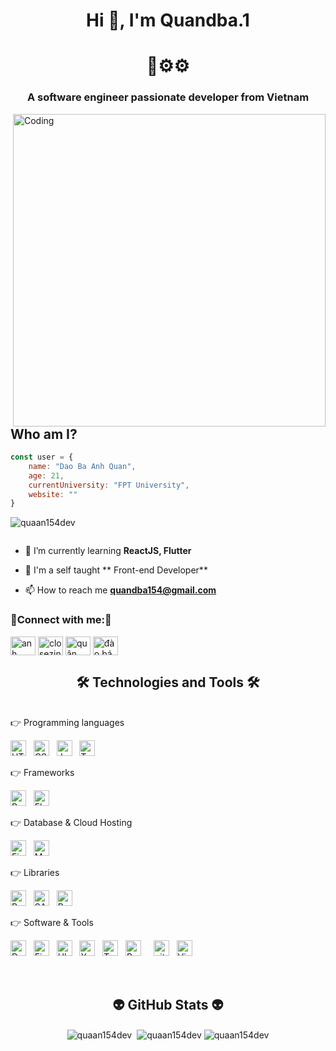 <h1 align="center">Hi 👋, I'm Quandba.1</h1>
<h1 align="center">🐳⚙️⚙️</h1>
<h3 align="center">A software engineer passionate developer from Vietnam</h3>
<img align="right"  alt="Coding" width="500" src="https://cdn.videoplasty.com/animation/chill-coding-programming-lo-fi-animation-stock-animation-21874-1024x576.jpg">

## Who am I?
```javascript
const user = {
    name: "Dao Ba Anh Quan",
    age: 21,
    currentUniversity: "FPT University",
    website: ""
}
```
<p align="left"> <img src="https://komarev.com/ghpvc/?username=quaan154dev&label=Profile%20views&color=0e75b6&style=flat" alt="quaan154dev" /> </p>

<p align="left"> <a href="https://twitter.com/" target="blank"><img src="https://img.shields.io/twitter/follow/?logo=twitter&style=for-the-badge" alt="" /></a> </p>

- 🌱 I’m currently learning **ReactJS, Flutter**

- 🔦 I'm a self taught ** Front-end Developer**

- 📫 How to reach me **quandba154@gmail.com**


<h3 align="left">🤝Connect with me:🤝</h3>
<p align="left">
<a href="https://fb.com/anh quan" target="blank"><img align="center" src="https://raw.githubusercontent.com/rahuldkjain/github-profile-readme-generator/master/src/images/icons/Social/facebook.svg" alt="anh quan" height="30" width="40" /></a>
<a href="https://instagram.com/closezing" target="blank"><img align="center" src="https://raw.githubusercontent.com/rahuldkjain/github-profile-readme-generator/master/src/images/icons/Social/instagram.svg" alt="closezing" height="30" width="40" /></a>
 <a href="https://twitter.com/quân đào bá anh" target="blank"><img align="center" src="https://raw.githubusercontent.com/rahuldkjain/github-profile-readme-generator/master/src/images/icons/Social/twitter.svg" alt="quân đào bá anh" height="30" width="40" /></a>
<a href="https://linkedin.com/in/đào bá anh quân" target="blank"><img align="center" src="https://raw.githubusercontent.com/rahuldkjain/github-profile-readme-generator/master/src/images/icons/Social/linked-in-alt.svg" alt="đào bá anh quân" height="30" width="40" /></a>
</p>

<h2 align="center">🛠 Technologies and Tools 🛠</h2>
<br>
<!-- https://simpleicons.org/ -->
👉 Programming languages
<p align="left">
  <span><img src="https://img.shields.io/badge/HTML5-282C34?logo=html5&logoColor=E34F26" alt="HTML5 logo" title="HTML5" height="25" /></span>
&nbsp;
  <span><img src="https://img.shields.io/badge/CSS3-282C34?logo=css3&logoColor=1572B6" alt="CSS3 logo" title="CSS3" height="25" /></span>
&nbsp;
  <span><img src="https://img.shields.io/badge/JavaScript-282C34?logo=javascript&logoColor=F7DF1E" alt="JavaScript logo" title="JavaScript" height="25" /></span>
&nbsp;
<span><img src="https://img.shields.io/badge/TypeScript-282C34?logo=typescript&logoColor=3178C6" alt="TypeScript logo" title="TypeScript" height="25" /></span>
&nbsp;
<!--   <span><img src="https://img.shields.io/badge/Ruby-282C34?logo=ruby&logoColor=CC342D" alt="Ruby logo" title="Ruby" height="25" /></span> -->
&nbsp;
</p>
👉 Frameworks
<p align="left">
  <span><img src="https://img.shields.io/badge/ReactJS-282C34?logo=react&logoColor=61DAFB" alt="ReactJS logo" title="ReactJS" height="25" /></span>
&nbsp;   
<!--  <span><img src="https://img.shields.io/badge/SwiftUIkit-282C34?logo=swift&logoColor=258FFA" alt="Swift logo" title="Swift" height="25" /></span>
&nbsp; -->
<!-- <span><img src="https://img.shields.io/badge/Ruby%20on%20Rails-282C34?logo=ruby-on-rails&logoColor=CC0000" alt="Ruby on Rails logo" title="Ruby on Rails" height="25" /></span>
&nbsp; -->
 <span><img src="https://img.shields.io/badge/Flutter-282C34?logo=flutter&logoColor=02569B" alt="Flutter logo" title="Flutter" height="25" /></span>
&nbsp;
<!--  <span><img src="https://img.shields.io/badge/Django-282C34?logo=django&logoColor=092E20" alt="Django logo" title="Django" height="25" /></span>
&nbsp; -->
<!-- <span><img src="https://img.shields.io/badge/Express-282C34?logo=express&logoColor=FFFFFF" alt="Express.js logo" title="Express.js" height="25" /></span>
&nbsp; -->
</p>
👉 Database & Cloud Hosting
<p align="left">
  <span><img src="https://img.shields.io/badge/Firebase-282C34?logo=firebase&logoColor=FFCA28" alt="Firebase logo" title="Firebase" height="25" /></span>
&nbsp;
  <span><img src="https://img.shields.io/badge/MySQL-282C34?logo=mysql&logoColor=4479A1" alt="MySQL logo" title="MySQL" height="25" /></span>
&nbsp;
</p>
👉 Libraries
<p align="left">
<span><img src="https://img.shields.io/badge/Redux-282C34?logo=redux&logoColor=764ABC" alt="Redux logo" title="Redux" height="25" /></span>
&nbsp;
<span><img src="https://img.shields.io/badge/Sass-282C34?logo=sass&logoColor=CC6699" alt="SASS logo" title="SASS" height="25" /></span>
&nbsp;
<span><img src="https://img.shields.io/badge/Bootstrap-282C34?logo=bootstrap&logoColor=7952B3" alt="Bootstrap logo" title="Bootstrap" height="25" /></span>
&nbsp;
<!-- <span><img src="https://img.shields.io/badge/ESLint-282C34?logo=eslint&logoColor=4B32C3" alt="ESLint logo" title="ESLint" height="25" /></span>
&nbsp; -->
 </p>
👉 Software & Tools
<p align="left">
<span><img src="https://img.shields.io/badge/Docker-282C34?logo=docker&logoColor=2496ED" alt="Docker logo" title="Docker" height="25" /></span>
&nbsp;
<span><img src="https://img.shields.io/badge/Figma-282C34?logo=figma&logoColor=F24E1E" alt="Figma logo" title="Figma" height="25" /></span>
&nbsp;
<span><img src="https://img.shields.io/badge/Ubuntu-282C34?logo=ubuntu&logoColor=E95420" alt="Ubuntu logo" title="Ubuntu" height="25" /></span>
&nbsp;
<!-- <span><img src="https://img.shields.io/badge/Linux-282C34?logo=linux&logoColor=FCC624" alt="Linux logo" title="Linux" height="25" /></span>
&nbsp; -->
<span><img src="https://img.shields.io/badge/Xcode-282C34?logo=xcode&logoColor=147EFB" alt="Xcodee logo" title="Xcode" height="25" /></span>
&nbsp;
<!-- <span><img src="https://img.shields.io/badge/Amazon%20AWS-282C34?logo=Amazon-AWS&logoColor=F05032" alt="Amazon AWS logo" title="Amazon AWS" height="25" /></span>
&nbsp; -->
<span><img src="https://img.shields.io/badge/Trello-282C34?logo=trello&logoColor=0052CC" alt="Trello logo" title="Trello" height="25" /></span>
&nbsp;
<span><img src="https://img.shields.io/badge/Postman-282C34?logo=postman&logoColor=#FF6C37" alt="Postman logo" title="Postman" height="25" /></span>
&nbsp;
&nbsp;
<span><img src="https://img.shields.io/badge/git-282C34?logo=git&logoColor=F05032" alt="git logo" title="git" height="25" /></span>
&nbsp;
<!-- <span><img src="https://img.shields.io/badge/Xcode-282C34?logo=xcode&logoColor=147EFB" alt="Xcodee logo" title="Xcode" height="25" /></span>
&nbsp; -->
<span><img src="https://img.shields.io/badge/VS%20Code-282C34?logo=visual-studio-code&logoColor=007ACC" alt="Visual Studio Code logo" title="Visual Studio Code" height="25" /></span>
&nbsp;
</p>
<br>    
<h2 align="center">👽 GitHub Stats 👽</h2>
<p align="center">
<a><img align="center" src="https://github-readme-stats.vercel.app/api/top-langs?username=quaan154dev&show_icons=true&locale=en&layout=compact" alt="quaan154dev" /></a>
<a>&nbsp;<img align="center" src="https://github-readme-stats.vercel.app/api?username=quaan154dev&show_icons=true&locale=en" alt="quaan154dev" /></a>
<a><img align="center" src="https://github-readme-streak-stats.herokuapp.com/?user=quaan154dev&" alt="quaan154dev" /></a>
 <table align="center" style="width:100%;">






